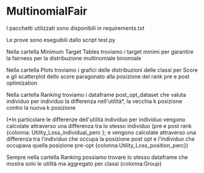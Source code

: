 # MultinomialFair

I pacchetti utilizzati sono disponibili in requirements.txt

Le prove sono eseguibili dallo script test.py

Nella cartella Minimum Target Tables troviamo i target minimi per garantire
la fairness per la distribuzione multinomiale binomiale

Nella cartella Plots troviamo i grafici delle distribuzioni delle classi per Score e
gli scatterplot dello score paragonato alla posizione del rank pre e post optimization

Nella cartella Ranking troviamo i dataframe post_opt_dataset che valuta individuo per individuo la
differenza nell'utilità*, la vecchia k posizione contro la nuova k posizione
 
(*In particolare le differenze dell'utilità individuo per individuo
vengono calcolate attraverso una differenza tra lo stesso individuo
(pre e post rank {colonna: Utility_Loss_individual_perc	};
e vengono calcolate attraverso una differenza tra l'individuo che occupa la posizione post opt
e l'individuo che occupava quella posizione pre-opt {colonna:Utility_Loss_position_perc})


Sempre nella cartella Ranking possiamo trovare lo stesso dataframe che mostra
solo le utilità ma aggregato per classi {colonna:Group}

